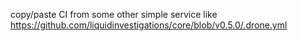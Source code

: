 
copy/paste CI from some other simple service like https://github.com/liquidinvestigations/core/blob/v0.5.0/.drone.yml
